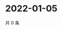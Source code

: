 # 2022-01-05

共 0 条

<!-- BEGIN WEIBO -->
<!-- 最后更新时间 Wed Jan 05 2022 16:14:58 GMT+0800 (China Standard Time) -->

<!-- END WEIBO -->
